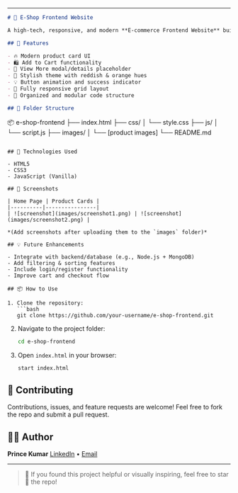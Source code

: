 

---

```markdown
# 🛒 E-Shop Frontend Website

A high-tech, responsive, and modern **E-commerce Frontend Website** built using HTML, CSS, and JavaScript. The UI is inspired by futuristic themes with reddish-orange gradients and subtle animations.

## 🚀 Features

- 🔥 Modern product card UI
- 🛍️ Add to Cart functionality
- 🧠 View More modal/details placeholder
- 🎨 Stylish theme with reddish & orange hues
- 💡 Button animation and success indicator
- 📱 Fully responsive grid layout
- 🧩 Organized and modular code structure

## 📁 Folder Structure

```

📦 e-shop-frontend
├── index.html
├── css/
│   └── style.css
├── js/
│   └── script.js
├── images/
│   └── \[product images]
└── README.md

````

## 🧪 Technologies Used

- HTML5
- CSS3
- JavaScript (Vanilla)

## 📸 Screenshots

| Home Page | Product Cards |
|----------|----------------|
| ![screenshot](images/screenshot1.png) | ![screenshot](images/screenshot2.png) |

*(Add screenshots after uploading them to the `images` folder)*

## 💡 Future Enhancements

- Integrate with backend/database (e.g., Node.js + MongoDB)
- Add filtering & sorting features
- Include login/register functionality
- Improve cart and checkout flow

## 📦 How to Use

1. Clone the repository:
   ```bash
   git clone https://github.com/your-username/e-shop-frontend.git
````

2. Navigate to the project folder:

   ```bash
   cd e-shop-frontend
   ```
3. Open `index.html` in your browser:

   ```bash
   start index.html
   ```

## 🤝 Contributing

Contributions, issues, and feature requests are welcome!
Feel free to fork the repo and submit a pull request.

## 🧑‍💻 Author

**Prince Kumar**
[LinkedIn](https://www.linkedin.com/in/prince-kumar-998409260/) • [Email](mailto:princed55x@gmail.com)

---

> 💬 If you found this project helpful or visually inspiring, feel free to star 🌟 the repo!




